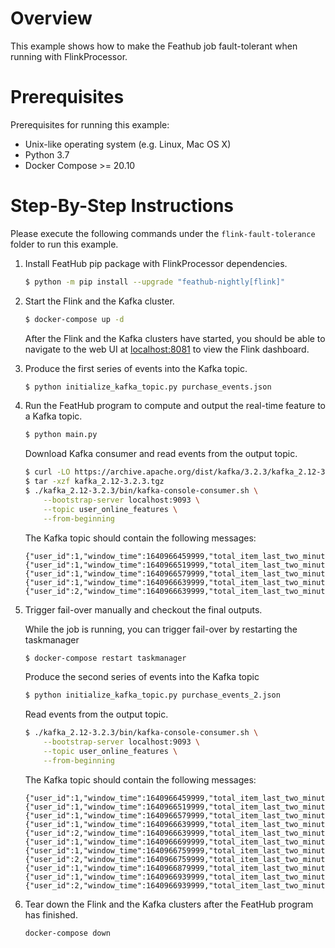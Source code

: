 # Overview

This example shows how to make the Feathub job fault-tolerant when running with 
FlinkProcessor.

# Prerequisites

Prerequisites for running this example:
- Unix-like operating system (e.g. Linux, Mac OS X)
- Python 3.7
- Docker Compose >= 20.10

# Step-By-Step Instructions

Please execute the following commands under the `flink-fault-tolerance`
folder to run this example.

1. Install FeatHub pip package with FlinkProcessor dependencies.

   ```bash
   $ python -m pip install --upgrade "feathub-nightly[flink]"
   ```

2. Start the Flink and the Kafka cluster.

   ```bash
   $ docker-compose up -d
   ```

   After the Flink and the Kafka clusters have started, you should be able to
   navigate to the web UI at [localhost:8081](http://localhost:8081) to view the
   Flink dashboard.

3. Produce the first series of events into the Kafka topic.

   ```bash
   $ python initialize_kafka_topic.py purchase_events.json
   ```

4. Run the FeatHub program to compute and output the real-time feature to a
   Kafka topic.

   ```bash
   $ python main.py
   ```
   
   Download Kafka consumer and read events from the output topic.

   ```bash
   $ curl -LO https://archive.apache.org/dist/kafka/3.2.3/kafka_2.12-3.2.3.tgz
   $ tar -xzf kafka_2.12-3.2.3.tgz
   $ ./kafka_2.12-3.2.3/bin/kafka-console-consumer.sh \
       --bootstrap-server localhost:9093 \
       --topic user_online_features \
       --from-beginning
   ```
   
   The Kafka topic should contain the following messages:

   ```
   {"user_id":1,"window_time":1640966459999,"total_item_last_two_minutes":1}
   {"user_id":1,"window_time":1640966519999,"total_item_last_two_minutes":3}
   {"user_id":1,"window_time":1640966579999,"total_item_last_two_minutes":5}
   {"user_id":1,"window_time":1640966639999,"total_item_last_two_minutes":3}
   {"user_id":2,"window_time":1640966639999,"total_item_last_two_minutes":1}
   ```

5. Trigger fail-over manually and checkout the final outputs.
   
   While the job is running, you can trigger fail-over by restarting the taskmanager
   
   ```bash
   $ docker-compose restart taskmanager
   ```
   
   Produce the second series of events into the Kafka topic

   ```bash
   $ python initialize_kafka_topic.py purchase_events_2.json
   ```
   
   Read events from the output topic.

   ```bash
   $ ./kafka_2.12-3.2.3/bin/kafka-console-consumer.sh \
       --bootstrap-server localhost:9093 \
       --topic user_online_features \
       --from-beginning
   ```
   
   The Kafka topic should contain the following messages:

   ```
   {"user_id":1,"window_time":1640966459999,"total_item_last_two_minutes":1}
   {"user_id":1,"window_time":1640966519999,"total_item_last_two_minutes":3}
   {"user_id":1,"window_time":1640966579999,"total_item_last_two_minutes":5}
   {"user_id":1,"window_time":1640966639999,"total_item_last_two_minutes":3}
   {"user_id":2,"window_time":1640966639999,"total_item_last_two_minutes":1}
   {"user_id":1,"window_time":1640966699999,"total_item_last_two_minutes":2}
   {"user_id":1,"window_time":1640966759999,"total_item_last_two_minutes":3}
   {"user_id":2,"window_time":1640966759999,"total_item_last_two_minutes":0}
   {"user_id":1,"window_time":1640966879999,"total_item_last_two_minutes":5}
   {"user_id":1,"window_time":1640966939999,"total_item_last_two_minutes":3}
   {"user_id":2,"window_time":1640966939999,"total_item_last_two_minutes":1}
   ```

6. Tear down the Flink and the Kafka clusters after the FeatHub program has
   finished.

   ```bash
   docker-compose down
   ```
